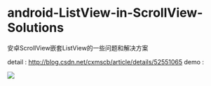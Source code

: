 # android-ListView-in-ScrollView-Solutions
安卓ScrollView嵌套ListView的一些问题和解决方案

detail : http://blog.csdn.net/cxmscb/article/details/52551065
demo : 

![](http://img.blog.csdn.net/20160915211646409)
